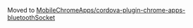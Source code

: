 Moved to [MobileChromeApps/cordova-plugin-chrome-apps-bluetoothSocket](MobileChromeApps/cordova-plugin-chrome-apps-bluetoothSocket)